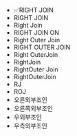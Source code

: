 ﻿- ✅RIGHT JOIN
- RIGHT JOIN
- Right Join
- RIGHT JOIN ON
- Right Outer Join
- RIGHT OUTER JOIN
- Right OuterJoin
- RightJoin
- RightOuter Join
- RightOuterJoin
- RJ
- ROJ
- 오른외부조인
- 오른쪽외부조인
- 우외부조인
- 우측외부조인
